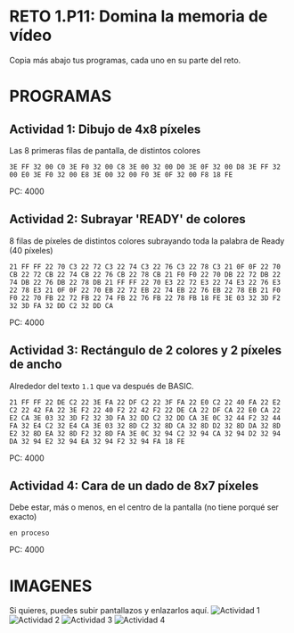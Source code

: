 # RETO 1.P11: Domina la memoria de vídeo
Copia más abajo tus programas, cada uno en su parte del reto.

# PROGRAMAS

## Actividad 1: Dibujo de 4x8 píxeles
Las 8 primeras fílas de pantalla, de distintos colores
```
3E FF 32 00 C0 3E F0 32 00 C8 3E 00 32 00 D0 3E 0F 32 00 D8 3E FF 32 00 E0 3E F0 32 00 E8 3E 00 32 00 F0 3E 0F 32 00 F8 18 FE
```
PC: 4000

## Actividad 2: Subrayar 'READY' de colores
8 filas de píxeles de distintos colores subrayando toda la palabra de Ready (40 píxeles)
```
21 FF FF 22 70 C3 22 72 C3 22 74 C3 22 76 C3 22 78 C3 21 0F 0F 22 70 CB 22 72 CB 22 74 CB 22 76 CB 22 78 CB 21 F0 F0 22 70 DB 22 72 DB 22 74 DB 22 76 DB 22 78 DB 21 FF FF 22 70 E3 22 72 E3 22 74 E3 22 76 E3 22 78 E3 21 0F 0F 22 70 EB 22 72 EB 22 74 EB 22 76 EB 22 78 EB 21 F0 F0 22 70 FB 22 72 FB 22 74 FB 22 76 FB 22 78 FB 18 FE 3E 03 32 3D F2 32 3D FA 32 DD C2 32 DD CA
```
PC: 4000

## Actividad 3: Rectángulo de 2 colores y 2 píxeles de ancho
Alrededor del texto `1.1` que va después de BASIC.
```
21 FF FF 22 DE C2 22 3E FA 22 DF C2 22 3F FA 22 E0 C2 22 40 FA 22 E2 C2 22 42 FA 22 3E F2 22 40 F2 22 42 F2 22 DE CA 22 DF CA 22 E0 CA 22 E2 CA 3E 03 32 3D F2 32 3D FA 32 DD C2 32 DD CA 3E 0C 32 44 F2 32 44 FA 32 E4 C2 32 E4 CA 3E 03 32 8D C2 32 8D CA 32 8D D2 32 8D DA 32 8D E2 32 8D EA 32 8D F2 32 8D FA 3E 0C 32 94 C2 32 94 CA 32 94 D2 32 94 DA 32 94 E2 32 94 EA 32 94 F2 32 94 FA 18 FE
```
PC: 4000

## Actividad 4: Cara de un dado de 8x7 píxeles
Debe estar, más o menos, en el centro de la pantalla (no tiene porqué ser exacto)
```
en proceso
```
PC: 4000

# IMAGENES
Si quieres, puedes subir pantallazos y enlazarlos aquí.
![Actividad 1](/tuimagen1.png)
![Actividad 2](/tuimagen2.png)
![Actividad 3](/tuimagen3.png)
![Actividad 4](/tuimagen4.png)

